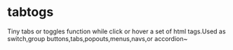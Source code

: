 # tabtogs
Tiny tabs or toggles function while click or hover a set of html tags.Used as switch,group buttons,tabs,popouts,menus,navs,or accordion~
